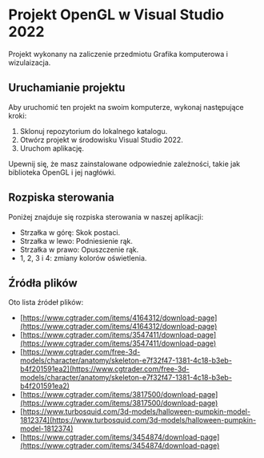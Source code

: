 # Projekt OpenGL w Visual Studio 2022

Projekt wykonany na zaliczenie przedmiotu Grafika komputerowa i wizulaizacja.

## Uruchamianie projektu

Aby uruchomić ten projekt na swoim komputerze, wykonaj następujące kroki:

1. Sklonuj repozytorium do lokalnego katalogu.
2. Otwórz projekt w środowisku Visual Studio 2022.
3. Uruchom aplikację.

Upewnij się, że masz zainstalowane odpowiednie zależności, takie jak biblioteka OpenGL i jej nagłówki.

## Rozpiska sterowania

Poniżej znajduje się rozpiska sterowania w naszej aplikacji:

- Strzałka w górę: Skok postaci.
- Strzałka w lewo: Podniesienie rąk.
- Strzałka w prawo: Opuszczenie rąk.
- 1, 2, 3 i 4: zmiany kolorów oświetlenia.

## Źródła plików

Oto lista źródeł plików:

- [https://www.cgtrader.com/items/4164312/download-page](https://www.cgtrader.com/items/4164312/download-page)
- [https://www.cgtrader.com/items/3547411/download-page](https://www.cgtrader.com/items/3547411/download-page)
- [https://www.cgtrader.com/free-3d-models/character/anatomy/skeleton-e7f32f47-1381-4c18-b3eb-b4f201591ea2](https://www.cgtrader.com/free-3d-models/character/anatomy/skeleton-e7f32f47-1381-4c18-b3eb-b4f201591ea2)
- [https://www.cgtrader.com/items/3817500/download-page](https://www.cgtrader.com/items/3817500/download-page)
- [https://www.turbosquid.com/3d-models/halloween-pumpkin-model-1812374](https://www.turbosquid.com/3d-models/halloween-pumpkin-model-1812374)
- [https://www.cgtrader.com/items/3454874/download-page](https://www.cgtrader.com/items/3454874/download-page)